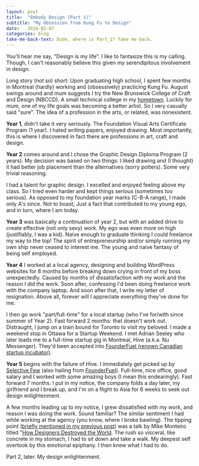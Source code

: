 ```yaml
---
layout: post
title:  "Embody Design (Part 1)"
subtitle: "My Obsession from Kung Fu to Design"
date:   2016-02-07
categories: blog
take-me-back-text: Dude, where is Part_2? Take me back.
---
```


You'll hear me say, "Design is my life". I like to fantasize this is my calling. Though, I can't reasonably believe this given my serendipitous involvement in design.

Long story (not so) short: Upon graduating high school, I spent few months in Montreal (hardly) working and (obsessively) practicing Kung Fu. August swings around and mum suggests I try the New Brunswick College of Craft and Design (NBCCD). A small technical college in my <a href="https://en.wikipedia.org/wiki/Fredericton" target="_blank">hometown</a>. Luckily for mum, one of my life goals was becoming a better artist. So I very casually said "sure". The idea of a profession in the arts, or related, was nonexistent.

<b>Year 1</b>, didn't take it very seriously. The Foundation Visual Arts Certificate Program (1 year). I hated writing papers, enjoyed drawing. Most importantly, this is where I discovered in fact there are professions in art, craft and design.

<b>Year 2</b> comes around and I chose the Graphic Design Diploma Program (2 years). My decision was based on two things: I liked drawing and (I thought) it had better job placement than the alternatives (sorry potters). Some very trivial reasoning.

I had a talent for graphic design. I excelled and enjoyed feeling above my class. So I tried even harder and kept things serious (sometimes too serious). As opposed to my foundation year marks (C-B-A range), I made only A's since. Not to boast; Just a fact that contributed to my young ego, and in turn, where I am today.

<b>Year 3</b> was basically a continuation of year 2, but with an added drive to create effective (not only sexy) work. My ego was even more on high (justifiably, I was a kid). Naive enough to graduate thinking I could freelance my way to the top! The spirit of entrepreneurship and/or simply running my own ship never ceased to interest me. The young and naive fantasy of being self employed.

<b>Year 4</b> I worked at a local agency, designing and building WordPress websites for 8 months before breaking down crying in front of my boss unexpectedly. Caused by months of dissatisfaction with my work and the reason I did the work. Soon after, confessing I'd been doing freelance work with the company laptop. And soon after that, I write my letter of resignation. Above all, forever will I appreciate everything they've done for me.

I then go work "part/full-time" for a local startup (who I've for/with since summer of Year 2). Fast forward 2 months: that doesn't work out. Distraught, I jump on a train bound for Toronto to visit my beloved. I made a weekend stop in Ottawa for a Startup Weekend. I met Adrian Seeley who later leads me to a full-time startup gig in Montreal, Hive (a.k.a. Nu Messenger). They'd been accepted into <a href="http://founderfuel.com/en/" target="_blank">FounderFuel (renown Canadian startup incubator)</a>.

<b>Year 5</b> begins with the failure of Hive. I immediately get picked up by <a href="https://www.selectivefew.com/" target="_blank">Selective Few</a> (also hailing from <a href="http://founderfuel.com/en/" target="_blank">FounderFuel</a>). Full-time, nice office, good salary and I worked with some amazing boys (I mean this endearingly). Fast forward 7 months: I put in my notice, the company folds a day later, my girlfriend and I break up, and I'm on a flight to Asia for 6 weeks to seek out design enlightenment.

A few months leading up to my notice, I grew dissatisfied with my work, and reason I was doing the work. Sound familiar? The similar sentiment I had while working at the agency (you know, where I broke bawling). The tipping point (<a href="http://rurkadesign.com/blog/blog/2016/01/31/two-designers.html">briefly mentioned in my previous post</a>) was a talk by Mike Monteiro titled "<a href="https://www.youtube.com/watch?v=J0ucEt-La9w" target="_blank">How Designers Destroyed the World</a>. The rush so visceral, like concrete in my stomach, I had to sit down and take a walk. My deepest self overtook by this emotional epiphany. I then knew what I had to do.

Part 2, later. My design enlightenment.
